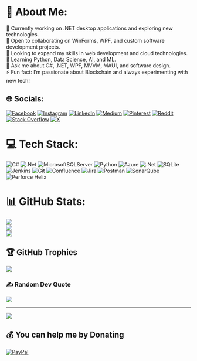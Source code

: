 # 💫 About Me:
🔭 Currently working on .NET desktop applications and exploring new technologies. <br>👯 Open to collaborating on WinForms, WPF, and custom software development projects. <br>🤝 Looking to expand my skills in web development and cloud technologies. <br>🌱 Learning Python, Data Science, AI, and ML. <br>💬 Ask me about C#, .NET, WPF, MVVM, MAUI, and software design. <br>⚡ Fun fact: I’m passionate about Blockchain and always experimenting with new tech!


## 🌐 Socials:
[![Facebook](https://img.shields.io/badge/Facebook-%231877F2.svg?logo=Facebook&logoColor=white)](https://facebook.com/jigneshon) [![Instagram](https://img.shields.io/badge/Instagram-%23E4405F.svg?logo=Instagram&logoColor=white)](https://instagram.com/jigneshon) [![LinkedIn](https://img.shields.io/badge/LinkedIn-%230077B5.svg?logo=linkedin&logoColor=white)](https://linkedin.com/in/jigneshon) [![Medium](https://img.shields.io/badge/Medium-12100E?logo=medium&logoColor=white)](https://medium.com/@jigneshon) [![Pinterest](https://img.shields.io/badge/Pinterest-%23E60023.svg?logo=Pinterest&logoColor=white)](https://pinterest.com/jigneshon) [![Reddit](https://img.shields.io/badge/Reddit-%23FF4500.svg?logo=Reddit&logoColor=white)](https://reddit.com/user/jigneshon) [![Stack Overflow](https://img.shields.io/badge/-Stackoverflow-FE7A16?logo=stack-overflow&logoColor=white)](https://stackoverflow.com/users/jigneshon) [![X](https://img.shields.io/badge/X-black.svg?logo=X&logoColor=white)](https://x.com/jigneshon) 

# 💻 Tech Stack:
![C#](https://img.shields.io/badge/c%23-%23239120.svg?style=for-the-badge&logo=csharp&logoColor=white) ![.Net](https://img.shields.io/badge/.NET-5C2D91?style=for-the-badge&logo=.net&logoColor=white) ![MicrosoftSQLServer](https://img.shields.io/badge/Microsoft%20SQL%20Server-CC2927?style=for-the-badge&logo=microsoft%20sql%20server&logoColor=white) ![Python](https://img.shields.io/badge/python-3670A0?style=for-the-badge&logo=python&logoColor=ffdd54) ![Azure](https://img.shields.io/badge/azure-%230072C6.svg?style=for-the-badge&logo=microsoftazure&logoColor=white) ![.Net](https://img.shields.io/badge/.NET-5C2D91?style=for-the-badge&logo=.net&logoColor=white) ![SQLite](https://img.shields.io/badge/sqlite-%2307405e.svg?style=for-the-badge&logo=sqlite&logoColor=white) ![Jenkins](https://img.shields.io/badge/jenkins-%232C5263.svg?style=for-the-badge&logo=jenkins&logoColor=white) ![Git](https://img.shields.io/badge/git-%23F05033.svg?style=for-the-badge&logo=git&logoColor=white) ![Confluence](https://img.shields.io/badge/confluence-%23172BF4.svg?style=for-the-badge&logo=confluence&logoColor=white) ![Jira](https://img.shields.io/badge/jira-%230A0FFF.svg?style=for-the-badge&logo=jira&logoColor=white) ![Postman](https://img.shields.io/badge/Postman-FF6C37?style=for-the-badge&logo=postman&logoColor=white) ![SonarQube](https://img.shields.io/badge/SonarQube-black?style=for-the-badge&logo=sonarqube&logoColor=4E9BCD) ![Perforce Helix](https://img.shields.io/badge/-PERFORCE%20HELIX-404040?style=for-the-badge&logo=Perforce&logoColor=white)
# 📊 GitHub Stats:
![](https://github-readme-stats.vercel.app/api?username=jigneshon2&theme=dark&hide_border=false&include_all_commits=true&count_private=true)<br/>
![](https://github-readme-streak-stats.herokuapp.com/?user=jigneshon2&theme=dark&hide_border=false)<br/>
![](https://github-readme-stats.vercel.app/api/top-langs/?username=jigneshon2&theme=dark&hide_border=false&include_all_commits=true&count_private=true&layout=compact)

## 🏆 GitHub Trophies
![](https://github-profile-trophy.vercel.app/?username=jigneshon2&theme=radical&no-frame=false&no-bg=false&margin-w=4)

### ✍️ Random Dev Quote
![](https://quotes-github-readme.vercel.app/api?type=horizontal&theme=radical)

---
[![](https://visitcount.itsvg.in/api?id=jigneshon2&icon=0&color=0)](https://visitcount.itsvg.in)

  ## 💰 You can help me by Donating
  [![PayPal](https://img.shields.io/badge/PayPal-00457C?style=for-the-badge&logo=paypal&logoColor=white)](https://paypal.me/jigneshon) 

  
<!-- Proudly created with GPRM ( https://gprm.itsvg.in ) -->
